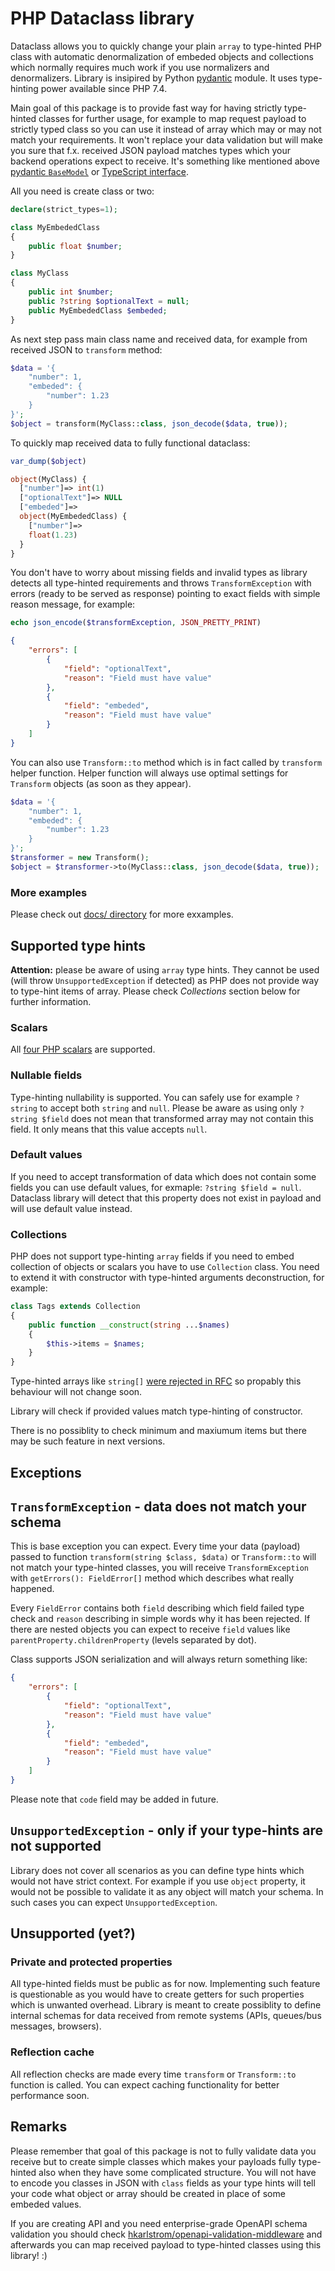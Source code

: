 # PHP Dataclass library

Dataclass allows you to quickly change your plain `array` to type-hinted PHP class with automatic denormalization of embeded objects and collections which normally requires much work if you use normalizers and denormalizers. Library is insipired by
Python [pydantic](https://pydantic-docs.helpmanual.io/) module. It uses type-hinting power available since PHP 7.4.

Main goal of this package is to provide fast way for having strictly type-hinted classes for further usage, for example to map request payload to strictly typed class so you can use it instead of array which may or may not match your requirements. It won't replace your data validation but will make you sure that f.x. received JSON payload matches types which your backend operations expect to receive. It's something like mentioned above [pydantic `BaseModel`](https://pydantic-docs.helpmanual.io/) or [TypeScript interface](https://www.typescriptlang.org/docs/handbook/interfaces.html).

All you need is create class or two:

```php
declare(strict_types=1);

class MyEmbededClass
{
    public float $number;
}

class MyClass
{
    public int $number;
    public ?string $optionalText = null;
    public MyEmbededClass $embeded;
}
```

As next step pass main class name and received data, for example from received JSON to `transform` method:

```php
$data = '{
    "number": 1,
    "embeded": {
        "number": 1.23
    }
}';
$object = transform(MyClass::class, json_decode($data, true));
```

To quickly map received data to fully functional dataclass:

```php
var_dump($object)
```

```php
object(MyClass) {
  ["number"]=> int(1)
  ["optionalText"]=> NULL
  ["embeded"]=>
  object(MyEmbededClass) {
    ["number"]=>
    float(1.23)
  }
}
```

You don't have to worry about missing fields and invalid types as library detects all type-hinted requirements and throws `TransformException` with errors (ready to be served as response) pointing to exact fields with simple reason message, for example:

```php
echo json_encode($transformException, JSON_PRETTY_PRINT)
```

```json
{
    "errors": [
        {
            "field": "optionalText",
            "reason": "Field must have value"
        },
        {
            "field": "embeded",
            "reason": "Field must have value"
        }
    ]
}
```

You can also use `Transform::to` method which is in fact called by `transform` helper function. Helper function will always use optimal settings for `Transform` objects (as soon as they appear).

```php
$data = '{
    "number": 1,
    "embeded": {
        "number": 1.23
    }
}';
$transformer = new Transform();
$object = $transformer->to(MyClass::class, json_decode($data, true));
```

### More examples

Please check out [docs/ directory](docs/) for more exxamples.

## Supported type hints

**Attention:** please be aware of using `array` type hints. They cannot be used (will throw `UnsupportedException` if detected) as PHP does not provide way to type-hint items of array. Please check *Collections* section below for further information.

### Scalars

All [four PHP scalars](https://www.php.net/manual/en/language.types.intro.php) are supported.

### Nullable fields

Type-hinting nullability is supported. You can safely use for example `?string` to accept both `string` and `null`. Please be aware as using only `?string $field` does not mean that transformed array may not contain this field. It only means that this value accepts `null`.

### Default values

If you need to accept transformation of data which does not contain some fields you can use default values, for exmaple: `?string $field = null`. Dataclass library will detect that this property does not exist in payload and will use default value instead.

### Collections

PHP does not support type-hinting `array` fields if you need to embed collection of objects or scalars you have to use `Collection` class. You need to extend it with constructor with type-hinted arguments deconstruction, for example:

```php
class Tags extends Collection
{
    public function __construct(string ...$names)
    {
        $this->items = $names;
    }
}
```

Type-hinted arrays like `string[]` [were rejected in RFC](https://wiki.php.net/rfc/arrayof) so propably this behaviour will not change soon.

Library will check if provided values match type-hinting of constructor.

There is no possiblity to check minimum and maxiumum items but there may be such feature in next versions.

## Exceptions

## `TransformException` - data does not match your schema

This is base exception you can expect. Every time your data (payload) passed to function `transform(string $class, $data)` or `Transform::to` will not match your type-hinted classes, you will receive `TransformException` with `getErrors(): FieldError[]` method which describes what really happened.

Every `FieldError` contains both `field` describing which field failed type check and `reason` describing in simple words why it has been rejected. If there are nested objects you can expect to receive `field` values like `parentProperty.childrenProperty` (levels separated by dot).

Class supports JSON serialization and will always return something like:

```json
{
    "errors": [
        {
            "field": "optionalText",
            "reason": "Field must have value"
        },
        {
            "field": "embeded",
            "reason": "Field must have value"
        }
    ]
}
```

Please note that `code` field may be added in future.

## `UnsupportedException` - only if your type-hints are not supported

Library does not cover all scenarios as you can define type hints which would not have strict context. For example if you use `object` property, it would not be possible to validate it as any object will match your schema. In such cases you can expect `UnsupportedException`.

## Unsupported (yet?)

### Private and protected properties

All type-hinted fields must be public as for now. Implementing such feature is questionable as you would have to create getters for such properties which is unwanted overhead. Library is meant to create possiblity to define internal schemas for data received from remote systems (APIs, queues/bus messages, browsers).

### Reflection cache

All reflection checks are made every time `transform` or `Transform::to` function is called. You can expect caching functionality for better performance soon.

## Remarks

Please remember that goal of this package is not to fully validate data you receive but to create simple classes which makes your payloads fully type-hinted also when they have some complicated structure. You will not have to encode you classes in JSON with `class` fields as your type hints will tell your code what object or array should be created in place of some embeded values.

If you are creating API and you need enterprise-grade OpenAPI schema validation you should check [hkarlstrom/openapi-validation-middleware](https://github.com/hkarlstrom/openapi-validation-middleware) and afterwards you can map received payload to type-hinted classes using this library! :)


